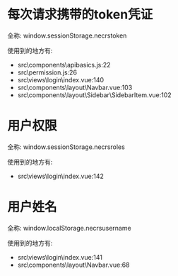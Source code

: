 # 每次请求携带的token凭证

全称: 
window.sessionStorage.necrstoken

使用到的地方有:
- src\components\apibasics.js:22
- src\permission.js:26
- src\views\login\index.vue:140
- src\components\layout\Navbar.vue:103
- src\components\layout\Sidebar\SidebarItem.vue:102

# 用户权限

全称: 
window.sessionStorage.necrsroles

使用到的地方有:
- src\views\login\index.vue:142

# 用户姓名

全称: 
window.localStorage.necrsusername

使用到的地方有:
- src\views\login\index.vue:141
- src\components\layout\Navbar.vue:68
